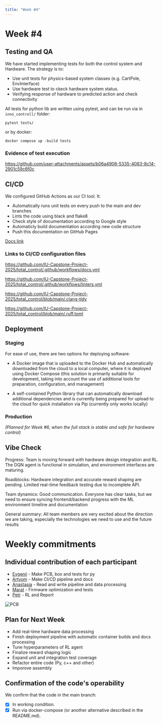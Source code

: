 ```yaml
---
title: "Week #4"
---
```


# Week #4

## Testing and QA


We have started implementing tests for both the control system and Hardware. The strategy is to:
- Use unit tests for physics-based system classes (e.g. CartPole, EnvInterface)
- Use hardware test to ckeck hardware system status.
- Verifying response of hardware to predicted action and check connectivity 

All tests for python lib are written using pytest, and can be run via in `inno_controll/` folder:
```
pytest tests/
```

or by docker:

```
docker compose up -build tests
```

### Evidence of test execution

https://github.com/user-attachments/assets/b06a4906-5335-4083-8c14-2901c59c6f0c

## CI/CD

We configured GitHub Actions as our CI tool. It:
- Automatically runs unit tests on every push to the main and dev branches
- Lints the code using black and flake8
- Check style of documentation according to Google style
- Automaticly build documentation according new code structure
- Push this documentation on GitHub Pages

[Docs link](https://iu-capstone-project-2025.github.io/total_control/)

### Links to CI/CD configuration files

https://github.com/IU-Capstone-Project-2025/total_control/.github/workflows/docs.yml

https://github.com/IU-Capstone-Project-2025/total_control/.github/workflows/linters.yml

https://github.com/IU-Capstone-Project-2025/total_control/blob/main/.clang-tidy

https://github.com/IU-Capstone-Project-2025/total_control/blob/main/.ruff.toml

## Deployment

### Staging

For ease of use, there are two options for deploying software:

- A Docker image that is uploaded to the Docker Hub and automatically downloaded from the cloud to a local computer, where it is deployed using Docker Compose (this solution is primarily suitable for development, taking into account the use of additional tools for preparation, configuration, and management)

- A self-contained Python library that can automatically download additional dependencies and is currently being prepared for upload to the cloud for quick installation via Pip (currently only works locally)


### Production

*(Planned for Week #6, when the full stack is stable and safe for hardware control)*

## Vibe Check

Progress: Team is moving forward with hardware design integration and RL. The DQN agent is functional in simulation, and environment interfaces are maturing.

Roadblocks: Hardware integration and accurate reward shaping are pending. Limited real-time feedback testing due to incomplete API.

Team dynamics: Good communication. Everyone has clear tasks, but we need to ensure syncing frontend/backend progress with the ML environment timeline and documentation

General summary: All team members are very excited about the direction we are taking, especially the technologies we need to use and the future results

# Weekly commitments

## Individual contribution of each participant

- [Evgenii](https://github.com/IU-Capstone-Project-2025/total_control/commit/09453c56725dae58333d71a8e4f8af152e0c2075) - Make PCB, box and tests for py
- [Artyom](https://github.com/IU-Capstone-Project-2025/total_control/commit/2d77f71c44007a1d604920881940c22b2d4c4f78) - Make CI/CD pipeline and docs
- [Anastasia](https://github.com/IU-Capstone-Project-2025/total_control/commit/ea22df737e36c3a01feb74946cd486dca1b6a630) - Read and write pipeline and data processing
- [Marat](https://github.com/IU-Capstone-Project-2025/total_control/commit/0273ab1e8bcf13460ab3e0583366fcf6cb4deb4d) - Firmware optimization and tests
- [Petr](https://github.com/IU-Capstone-Project-2025/total_control/commit/d87c531e82ee2dca2ba88e14a7f89c04cf4fd45b) - RL and Report

![PCB](https://github.com/user-attachments/assets/53fc9832-1e44-4d3c-b743-326003e41727)

## Plan for Next Week

- Add real-time hardware data processing  
- Finish deployment pipeline with automatic container builds and docs processing 
- Tune hyperparameters of RL agent  
- Finalize reward shaping logic  
- Expand unit and integration test coverage
- Refactor entire code (Py, c++ and other)
- Imporove assembly

## Confirmation of the code's operability

We confirm that the code in the main branch:
- [x] In working condition.
- [x] Run via docker-compose (or another alternative described in the README.md).
